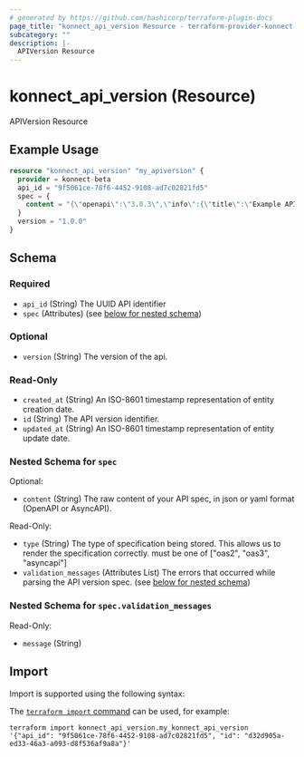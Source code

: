 ```yaml
---
# generated by https://github.com/hashicorp/terraform-plugin-docs
page_title: "konnect_api_version Resource - terraform-provider-konnect-beta"
subcategory: ""
description: |-
  APIVersion Resource
---
```


# konnect_api_version (Resource)

APIVersion Resource

## Example Usage

```terraform
resource "konnect_api_version" "my_apiversion" {
  provider = konnect-beta
  api_id = "9f5061ce-78f6-4452-9108-ad7c02821fd5"
  spec = {
    content = "{\"openapi\":\"3.0.3\",\"info\":{\"title\":\"Example API\",\"version\":\"1.0.0\"},\"paths\":{\"/example\":{\"get\":{\"summary\":\"Example endpoint\",\"responses\":{\"200\":{\"description\":\"Successful response\"}}}}}}"
  }
  version = "1.0.0"
}
```

<!-- schema generated by tfplugindocs -->
## Schema

### Required

- `api_id` (String) The UUID API identifier
- `spec` (Attributes) (see [below for nested schema](#nestedatt--spec))

### Optional

- `version` (String) The version of the api.

### Read-Only

- `created_at` (String) An ISO-8601 timestamp representation of entity creation date.
- `id` (String) The API version identifier.
- `updated_at` (String) An ISO-8601 timestamp representation of entity update date.

<a id="nestedatt--spec"></a>
### Nested Schema for `spec`

Optional:

- `content` (String) The raw content of your API spec, in json or yaml format (OpenAPI or AsyncAPI).

Read-Only:

- `type` (String) The type of specification being stored. This allows us to render the specification correctly. must be one of ["oas2", "oas3", "asyncapi"]
- `validation_messages` (Attributes List) The errors that occurred while parsing the API version spec. (see [below for nested schema](#nestedatt--spec--validation_messages))

<a id="nestedatt--spec--validation_messages"></a>
### Nested Schema for `spec.validation_messages`

Read-Only:

- `message` (String)

## Import

Import is supported using the following syntax:

The [`terraform import` command](https://developer.hashicorp.com/terraform/cli/commands/import) can be used, for example:

```shell
terraform import konnect_api_version.my_konnect_api_version '{"api_id": "9f5061ce-78f6-4452-9108-ad7c02821fd5", "id": "d32d905a-ed33-46a3-a093-d8f536af9a8a"}'
```
